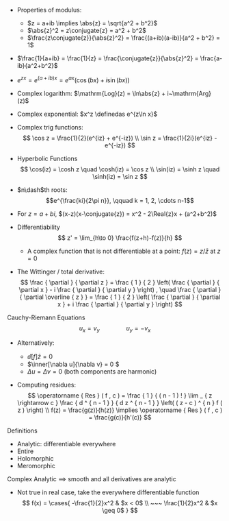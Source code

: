 - Properties of modulus:
	- $z = a+ib \implies \abs{z} = \sqrt{a^2 + b^2}$
	- $\abs{z}^2 = z\conjugate{z} = a^2 + b^2$
	- $\frac{z\conjugate{z}}{\abs{z}^2} = \frac{(a+ib)(a-ib)}{a^2 + b^2} = 1$
- $\frac{1}{a+ib} = \frac{1}{z} = \frac{\conjugate{z}}{\abs{z}^2} = \frac{a-ib}{a^2+b^2}$
- $e^{zx} = e^{(a+ib)x} = e^{ax}(\cos(bx) + i\sin(bx))$
- Complex logarithm: $\mathrm{Log}(z) = \ln\abs{z} + i~\mathrm{Arg}(z)$
- Complex exponential: $x^z \definedas e^{z\ln x}$
- Complex trig functions:
	$$
	\cos z = \frac{1}{2}(e^{iz} + e^{-iz}) \\
	\sin z = \frac{1}{2i}(e^{iz} - e^{-iz})
	$$
- Hyperbolic Functions
$$
\cos(iz) = \cosh z \quad \cosh(iz) = \cos z \\
\sin(iz) = \sinh z \quad \sinh(iz) = \sin z
$$

- $n\dash$th roots:
$$e^{\frac{ki}{2\pi n}}, \qquad k = 1, 2, \cdots n-1$$

- For $z=a+bi$, $(x-z)(x-\conjugate{z}) = x^2 - 2\Real{z}x + (a^2+b^2)$

- Differentiability
$$
z' = \lim_{h\to 0} \frac{f(z+h)-f(z)}{h}
$$
	- A complex function that is not differentiable at a point: $f(z) = z/\bar{z}$ at $z=0$

 - The Wittinger / total derivative:
$$
\frac { \partial } { \partial z } = \frac { 1 } { 2 } \left( \frac { \partial } { \partial x } - i \frac { \partial } { \partial y } \right) , \quad \frac { \partial } { \partial \overline { z } } = \frac { 1 } { 2 } \left( \frac { \partial } { \partial x } + i \frac { \partial } { \partial y } \right)
$$

Cauchy-Riemann Equations
$$
u_x = v_y \hspace{4em}u_y = -v_x
$$
- Alternatively:
	- $\dd[f]{\bar z} = 0$
	- $\inner[\nabla u]{\nabla v}  = 0 $
	- $\Delta u = \Delta v = 0$ (both components are harmonic)



- Computing residues:
$$
\operatorname { Res } ( f , c ) = \frac { 1 } { ( n - 1 ) ! } \lim _ { z \rightarrow c } \frac { d ^ { n - 1 } } { d z ^ { n - 1 } } \left( ( z - c ) ^ { n } f ( z ) \right) \\
f(z) = \frac{g(z)}{h(z)} \implies \operatorname { Res } ( f , c ) = \frac{g(c)}{h'(c)}
$$

Definitions
- Analytic: differentiable everywhere
- Entire
- Holomorphic
- Meromorphic

Complex Analytic $\implies$ smooth and all derivatives are analytic
- Not true in real case, take the everywhere differentiable function
$$
f(x) = \cases{
	-\frac{1}{2}x^2 & $x < 0$ \\ ~~~
	\frac{1}{2}x^2 & $x \geq 0$
}
$$

